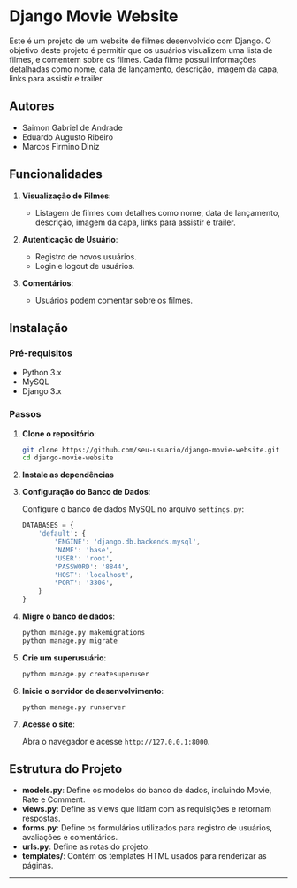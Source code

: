 # Django Movie Website

Este é um projeto de um website de filmes desenvolvido com Django. O objetivo deste projeto é permitir que os usuários visualizem uma lista de filmes, e comentem sobre os filmes. Cada filme possui informações detalhadas como nome, data de lançamento, descrição, imagem da capa, links para assistir e trailer.

## Autores

  - Saimon Gabriel de Andrade
  - Eduardo Augusto Ribeiro
  - Marcos Firmino Diniz

## Funcionalidades

1. **Visualização de Filmes**:
   - Listagem de filmes com detalhes como nome, data de lançamento, descrição, imagem da capa, links para assistir e trailer.

2. **Autenticação de Usuário**:
   - Registro de novos usuários.
   - Login e logout de usuários.

3. **Comentários**:
   - Usuários podem comentar sobre os filmes.

## Instalação

### Pré-requisitos

- Python 3.x
- MySQL
- Django 3.x

### Passos

1. **Clone o repositório**:

   ```bash
   git clone https://github.com/seu-usuario/django-movie-website.git
   cd django-movie-website
   ```

2. **Instale as dependências**

   
3. **Configuração do Banco de Dados**:

   Configure o banco de dados MySQL no arquivo `settings.py`:

   ```python
   DATABASES = {
       'default': {
           'ENGINE': 'django.db.backends.mysql',
           'NAME': 'base',
           'USER': 'root',
           'PASSWORD': '8844',
           'HOST': 'localhost',
           'PORT': '3306',
       }
   }
   ```

4. **Migre o banco de dados**:

   ```bash
   python manage.py makemigrations
   python manage.py migrate
   ```

5. **Crie um superusuário**:

   ```bash
   python manage.py createsuperuser
   ```

6. **Inicie o servidor de desenvolvimento**:

   ```bash
   python manage.py runserver
   ```

7. **Acesse o site**:

   Abra o navegador e acesse `http://127.0.0.1:8000`.

## Estrutura do Projeto

- **models.py**: Define os modelos do banco de dados, incluindo Movie, Rate e Comment.
- **views.py**: Define as views que lidam com as requisições e retornam respostas.
- **forms.py**: Define os formulários utilizados para registro de usuários, avaliações e comentários.
- **urls.py**: Define as rotas do projeto.
- **templates/**: Contém os templates HTML usados para renderizar as páginas.

---
